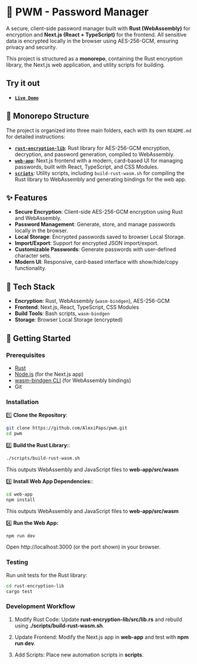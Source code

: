 # 🔐 PWM - Password Manager

A secure, client-side password manager built with **Rust (WebAssembly)** for encryption and **Next.js (React + TypeScript)** for the frontend. All sensitive data is encrypted locally in the browser using AES-256-GCM, ensuring privacy and security.

This project is structured as a **monorepo**, containing the Rust encryption library, the Next.js web application, and utility scripts for building.

## Try it out

- **[`Live Demo`](https://pwm-delta.vercel.app/)**

## 📂 Monorepo Structure

The project is organized into three main folders, each with its own `README.md` for detailed instructions:

- **[`rust-encryption-lib`](./rust-encryption-lib/README.md)**: Rust library for AES-256-GCM encryption, decryption, and password generation, compiled to WebAssembly.
- **[`web-app`](./web-app/README.md)**: Next.js frontend with a modern, card-based UI for managing passwords, built with React, TypeScript, and CSS Modules.
- **[`scripts`](./scripts/README.md)**: Utility scripts, including `build-rust-wasm.sh` for compiling the Rust library to WebAssembly and generating bindings for the web app.

## ✨ Features

- **Secure Encryption**: Client-side AES-256-GCM encryption using Rust and WebAssembly.
- **Password Management**: Generate, store, and manage passwords locally in the browser.
- **Local Storage**: Encrypted passwords saved to browser Local Storage.
- **Import/Export**: Support for encrypted JSON import/export.
- **Customizable Passwords**: Generate passwords with user-defined character sets.
- **Modern UI**: Responsive, card-based interface with show/hide/copy functionality.

## 🧱 Tech Stack

- **Encryption**: Rust, WebAssembly (`wasm-bindgen`), AES-256-GCM
- **Frontend**: Next.js, React, TypeScript, CSS Modules
- **Build Tools**: Bash scripts, `wasm-bindgen`
- **Storage**: Browser Local Storage (encrypted)

## 🚀 Getting Started

### Prerequisites

- [Rust](https://www.rust-lang.org/tools/install)
- [Node.js](https://nodejs.org/) (for the Next.js app)
- [wasm-bindgen CLI](https://rustwasm.github.io/wasm-bindgen/) (for WebAssembly bindings)
- Git

### Installation

1️⃣ **Clone the Repository**:
```bash
git clone https://github.com/AlexiPaps/pwm.git
cd pwm
```

2️⃣ **Build the Rust Library:**:
```bash
./scripts/build-rust-wasm.sh
```
This outputs WebAssembly and JavaScript files to **web-app/src/wasm**

3️⃣ **Install Web App Dependencies:**:
```bash
cd web-app
npm install
```
This outputs WebAssembly and JavaScript files to **web-app/src/wasm**

4️⃣ **Run the Web App:**
```bash
npm run dev
```
Open http://localhost:3000 (or the port shown) in your browser.

### Testing

Run unit tests for the Rust library:
```bash
cd rust-encryption-lib
cargo test
```
### Development Workflow
1. Modify Rust Code: Update **rust-encryption-lib/src/lib.rs** and rebuild using **./scripts/build-rust-wasm.sh**.

2. Update Frontend: Modify the Next.js app in **web-app** and test with **npm run dev**.

3. Add Scripts: Place new automation scripts in **scripts**.
